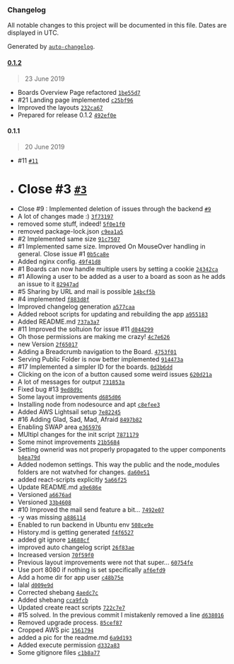 ### Changelog

All notable changes to this project will be documented in this file. Dates are displayed in UTC.

Generated by [`auto-changelog`](https://github.com/CookPete/auto-changelog).

#### [0.1.2](https://github.com/egde/retro/compare/0.1.2...0.1.2)

> 23 June 2019

- Boards Overview Page refactored [`1be55d7`](https://github.com/egde/retro/commit/1be55d70106f8a3438d336db192b4d4e0544cd78)
- #21 Landing page implemented [`c25bf96`](https://github.com/egde/retro/commit/c25bf967b8436964a20fc9ca4ca7304dac2ef4ef)
- Improved the layouts [`232ca67`](https://github.com/egde/retro/commit/232ca6752911ac3dd56575e8e4076b9b084e011f)
- Prepared for release 0.1.2 [`492ef0e`](https://github.com/egde/retro/commit/492ef0e0333aa09aa933ad16719dabf9cd514ad8)

#### 0.1.1

> 20 June 2019

- #11 [`#11`](https://github.com/egde/retro/issues/11)
- # Close #3 [`#3`](https://github.com/egde/retro/issues/3)
- Close #9 : Implemented deletion of issues through the backend [`#9`](https://github.com/egde/retro/issues/9)
- A lot of changes made :) [`3f73197`](https://github.com/egde/retro/commit/3f731977334cc27f257f5aeba59255eda666418f)
- removed some stuff, indeed! [`5f0e1f0`](https://github.com/egde/retro/commit/5f0e1f0626a49aa36f513dd4c215f10a2f008bf5)
- removed package-lock.json [`c9ea1a5`](https://github.com/egde/retro/commit/c9ea1a56440da01787d82614090047cd765bdc55)
- #2 Implemented same size [`91c7507`](https://github.com/egde/retro/commit/91c750700e56dea6ba63a1522a7c734c7268388c)
- #1 Implemented same size. Improved On MouseOver handling in general. Close issue #1 [`0b5ca8e`](https://github.com/egde/retro/commit/0b5ca8ec2888cd3a8e4a1f22ebaea15b649a2819)
- Added nginx config. [`49f41d8`](https://github.com/egde/retro/commit/49f41d897f8a51a4cdac3e234eec5edf954a921c)
- #1 Boards can now handle multiple users by setting a cookie [`24342ca`](https://github.com/egde/retro/commit/24342ca16f6e443862b63304799d436735728f2a)
- #1 Allowing a user to be added as a user to a board as soon as he adds an issue to it [`82947ad`](https://github.com/egde/retro/commit/82947ad4d4ab9ca336efdaa09a29b863ac93bc28)
- #5 Sharing by URL and mail is possible [`14bcf5b`](https://github.com/egde/retro/commit/14bcf5b40bb192a9ba97696149713b73047e89a9)
- #4 implemented [`f883d8f`](https://github.com/egde/retro/commit/f883d8f5714659d6e8f9ee004fbcd10c4358116f)
- Improved changelog generation [`a577caa`](https://github.com/egde/retro/commit/a577caaf6e2a59c92332f7549e0c68c8e97da396)
- Added reboot scripts for updating and rebuilding the app [`a955183`](https://github.com/egde/retro/commit/a95518385cc620985a840f6ba1624e4a4697ca86)
- Added README.md [`737a3a7`](https://github.com/egde/retro/commit/737a3a71d14f0e8f37518e61b55dddc0e1c227f9)
- #11 Improved the soltuion for issue #11 [`d044299`](https://github.com/egde/retro/commit/d0442997c6452d4700765709faa78d7a34fc1b13)
- Oh those permissions are making me crazy! [`4c7e626`](https://github.com/egde/retro/commit/4c7e626aa092a3e32de11c1f835e6fde991ff2ef)
- new Version [`2f65017`](https://github.com/egde/retro/commit/2f650172c88b879f5d93cccc852d224883dc5043)
- Adding a Breadcrumb navigation to the Board. [`4753f01`](https://github.com/egde/retro/commit/4753f01eda29740fcf9bebed2e078390059a69d0)
- Serving Public Folder is now better implemented [`914473a`](https://github.com/egde/retro/commit/914473ac26e485e87dc15b8c1e83bfd8cc994790)
- #17 Implemented a simpler ID for the boards. [`0d3b6dd`](https://github.com/egde/retro/commit/0d3b6dd6872b40264883dd6068d0f6bb0d1bd1d5)
- Clicking on the icon of a button caused some weird issues [`620d21a`](https://github.com/egde/retro/commit/620d21a784b0b8c31879167e777356756ec2eff3)
- A lot of messages for output [`731853a`](https://github.com/egde/retro/commit/731853aa5f6ef404fe64766bdd1af80da28c28e2)
- Fixed bug #13 [`9ed8d9c`](https://github.com/egde/retro/commit/9ed8d9c5e077b917cc96792b89fa73a62f9629ff)
- Some layout improvements [`d685d06`](https://github.com/egde/retro/commit/d685d0606725bf1d092a49c665186f777d0cd4a7)
- Installing node from nodesource and apt [`c8efee3`](https://github.com/egde/retro/commit/c8efee3d47358c5a72f081b9a7c6a3d99c4b8acf)
- Added AWS Lightsail setup [`7e82245`](https://github.com/egde/retro/commit/7e8224554669a33e52dea4b5ccafb6606de19695)
- #16 Adding Glad, Sad, Mad, Afraid [`8497b82`](https://github.com/egde/retro/commit/8497b8271e22454d054610c0988af562fc530ea8)
- Enabling SWAP area [`e365976`](https://github.com/egde/retro/commit/e365976f24d932de3a2f7063fc544e9ef302d3cc)
- MUltipl changes for the init script [`7871179`](https://github.com/egde/retro/commit/7871179edf8b21b2d3c16121c205f16e80e2f2d4)
- Some minot improvements [`21b5684`](https://github.com/egde/retro/commit/21b5684344c09605664e4729dad0a15c5fb91002)
- Setting ownerid was not properly propagated to the upper components [`b4ea79d`](https://github.com/egde/retro/commit/b4ea79dd387575e407f5cec479c364d209a56751)
- Added nodemon settings. This way the public and the node_modules folders are not watvhed for changes. [`da60e51`](https://github.com/egde/retro/commit/da60e51a7581ffdd3d55d9dcfe8e98e5fd5a90cf)
- added react-scripts explicitly [`5a66f25`](https://github.com/egde/retro/commit/5a66f251c2ce4fb0440c146f6a3316abce40d5c5)
- Update README.md [`a9e686e`](https://github.com/egde/retro/commit/a9e686eb392792ac17add18b84b370205c873e58)
- Versioned [`a6676ad`](https://github.com/egde/retro/commit/a6676ad4d2b1079a1c57d7bf909f4a18049086f4)
- Versioned [`33b4608`](https://github.com/egde/retro/commit/33b4608996bfd6dfe61c692349970a940a1f224e)
- #10 Improved the mail send feature a bit... [`7492e07`](https://github.com/egde/retro/commit/7492e078695f31232a086d1940c36e91269d9ae3)
- -y was missing [`a886114`](https://github.com/egde/retro/commit/a886114b03fda28cef5e281b052f37419dd4b9f2)
- Enabled to run backend in Ubuntu env [`508ce9e`](https://github.com/egde/retro/commit/508ce9e8fa90c231d34e1117c3f8a736890c0e66)
- History.md is getting generated [`f4f6527`](https://github.com/egde/retro/commit/f4f652753cfca1e544c0b1d58136acea95b226e7)
- added git ignore [`14688cf`](https://github.com/egde/retro/commit/14688cf24a3a0d6b3359609bd0f58c31d79ab07a)
- improved auto changelog script [`26f83ae`](https://github.com/egde/retro/commit/26f83ae93a13250e1fba9d285d20ae6387211f9b)
- Increased version [`70f59f0`](https://github.com/egde/retro/commit/70f59f0267d9b1e41d0217ba4b5cac6fe66b819f)
- Previous layout improvements were not that super... [`60754fe`](https://github.com/egde/retro/commit/60754fede366f1bfba4b55f91a5009100e5e43f1)
- Use port 8080 if nothing is set specifically [`af6efd9`](https://github.com/egde/retro/commit/af6efd9b8bfad63fefd0a54d267a7fb2f341f142)
- Add a home dir for app user [`c48b75e`](https://github.com/egde/retro/commit/c48b75e339820e00f453540f7102eb717187d470)
- lalal [`d009e9d`](https://github.com/egde/retro/commit/d009e9d226fb4cc841af3971e71ad4634f10dbd8)
- Corrected shebang [`4aedc7c`](https://github.com/egde/retro/commit/4aedc7c0d714e58d038b5e396b8601b28dc8c0fd)
- Added shebang [`cca9fcb`](https://github.com/egde/retro/commit/cca9fcb8404efb80eb750a69a95a4545ad17b9ae)
- Updated create react scripts [`722c7e7`](https://github.com/egde/retro/commit/722c7e7edeb67ecf4638981c7cda44e4520bd7bd)
- #15 solved. In the previous commit I mistakenly removed a line [`d638016`](https://github.com/egde/retro/commit/d638016d3a045402753830e43480e8f316c7cee1)
- Removed upgrade process. [`85cef87`](https://github.com/egde/retro/commit/85cef8793fefb9d4e0a4c00e45607895ef071435)
- Cropped AWS pic [`1561794`](https://github.com/egde/retro/commit/15617945cf4cee516f6f2b57baaad621d6015ad8)
- added a pic for the readme.md [`6a9d193`](https://github.com/egde/retro/commit/6a9d193965deaf529af04072bedec5878948e7ed)
- Added execute permission [`d332a83`](https://github.com/egde/retro/commit/d332a83a92805ac1d4052a6281ef48e2a704d130)
- Some gitignore files [`c1b8a77`](https://github.com/egde/retro/commit/c1b8a7763e01a01e1f85076c71c404b5359b4ab9)
